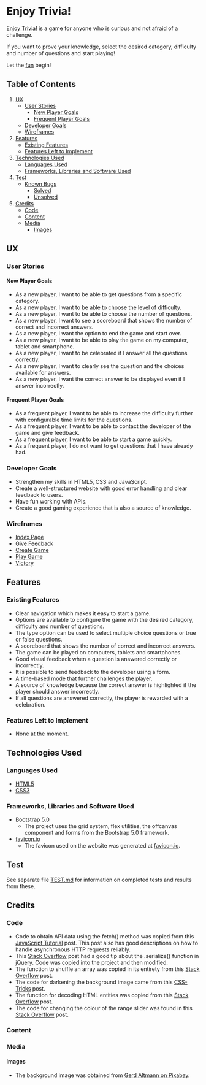 # Enjoy Trivia!

[Enjoy Trivia!](https://mangez84.github.io/enjoytrivia/) is a game for anyone who is curious and not afraid of a challenge. 

If you want to prove your knowledge, select the desired category, difficulty and number of questions and start playing!

Let the [fun](https://mangez84.github.io/enjoytrivia/) begin!

## Table of Contents

1. [UX](#ux)
    - [User Stories](#user-stories)
        - [New Player Goals](#new-player-goals)
        - [Frequent Player Goals](#frequent-player-goals)
    - [Developer Goals](#developer-goals)
    - [Wireframes](#wireframes)
2. [Features](#features)
    - [Existing Features](#existing-features)
    - [Features Left to Implement](#features-left-to-implement)
3. [Technologies Used](#technologies-used)
    - [Languages Used](#languages-used)
    - [Frameworks, Libraries and Software Used](#frameworks-libraries-and-software-used)
4. [Test](#test)
    - [Known Bugs](TEST.md#known-bugs)
        - [Solved](TEST.md#solved)
        - [Unsolved](TEST.md#unsolved)
5. [Credits](#credits)
    - [Code](#code)
    - [Content](#content)
    - [Media](#media)
        - [Images](#images)

## UX

### User Stories

#### New Player Goals

- As a new player, I want to be able to get questions from a specific category.
- As a new player, I want to be able to choose the level of difficulty.
- As a new player, I want to be able to choose the number of questions.
- As a new player, I want to see a scoreboard that shows the number of correct and incorrect answers.
- As a new player, I want the option to end the game and start over.
- As a new player, I want to be able to play the game on my computer, tablet and smartphone.
- As a new player, I want to be celebrated if I answer all the questions correctly.
- As a new player, I want to clearly see the question and the choices available for answers.
- As a new player, I want the correct answer to be displayed even if I answer incorrectly.

#### Frequent Player Goals

- As a frequent player, I want to be able to increase the difficulty further with configurable time limits for the questions.
- As a frequent player, I want to be able to contact the developer of the game and give feedback.
- As a frequent player, I want to be able to start a game quickly.
- As a frequent player, I do not want to get questions that I have already had.

### Developer Goals

- Strengthen my skills in HTML5, CSS and JavaScript.
- Create a well-structured website with good error handling and clear feedback to users.
- Have fun working with APIs.
- Create a good gaming experience that is also a source of knowledge.

### Wireframes

- [Index Page](assets/wireframes/index.pdf)
- [Give Feedback](assets/wireframes/givefeedback.pdf)
- [Create Game](assets/wireframes/creategame.pdf)
- [Play Game](assets/wireframes/playgame.pdf)
- [Victory](assets/wireframes/victory.pdf)

## Features

### Existing Features

- Clear navigation which makes it easy to start a game.
- Options are available to configure the game with the desired category, difficulty and number of questions.
- The type option can be used to select multiple choice questions or true or false questions.
- A scoreboard that shows the number of correct and incorrect answers.
- The game can be played on computers, tablets and smartphones.
- Good visual feedback when a question is answered correctly or incorrectly.
- It is possible to send feedback to the developer using a form.
- A time-based mode that further challenges the player.
- A source of knowledge because the correct answer is highlighted if the player should answer incorrectly.
- If all questions are answered correctly, the player is rewarded with a celebration.

### Features Left to Implement

- None at the moment.

## Technologies Used

### Languages Used

- [HTML5](https://en.wikipedia.org/wiki/HTML5)
- [CSS3](https://en.wikipedia.org/wiki/CSS)

### Frameworks, Libraries and Software Used

- [Bootstrap 5.0](https://getbootstrap.com/docs/5.0/getting-started/introduction/)
    - The project uses the grid system, flex utilities, the offcanvas component and forms from the Bootstrap 5.0 framework.
- [favicon.io](https://favicon.io/)
    - The favicon used on the website was generated at [favicon.io](https://favicon.io/).

## Test

See separate file [TEST.md](TEST.md#test) for information on completed tests and results from these.

## Credits

### Code

- Code to obtain API data using the fetch() method was copied from this [JavaScript Tutorial](https://www.javascripttutorial.net/javascript-fetch-api/) post. This post also has good descriptions on how to handle asynchronous HTTP requests reliably.
- This [Stack Overflow](https://stackoverflow.com/questions/169506/obtain-form-input-fields-using-jquery/1443005#1443005) post had a good tip about the .serialize() function in jQuery. Code was copied into the project and then modified.
- The function to shuffle an array was copied in its entirety from this [Stack Overflow](https://stackoverflow.com/questions/6274339/how-can-i-shuffle-an-array/6274381#6274381) post.
- The code for darkening the background image came from this [CSS-Tricks](https://css-tricks.com/design-considerations-text-images/) post.
- The function for decoding HTML entities was copied from this [Stack Overflow](https://stackoverflow.com/questions/7394748/whats-the-right-way-to-decode-a-string-that-has-special-html-entities-in-it/7394787#7394787) post.
- The code for changing the colour of the range slider was found in this [Stack Overflow](https://stackoverflow.com/a/56424165) post.

### Content

### Media

#### Images

- The background image was obtained from [Gerd Altmann on Pixabay](https://pixabay.com/illustrations/board-questions-who-what-how-why-776688/).